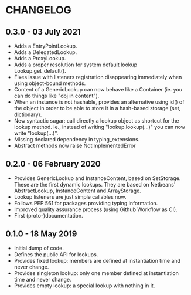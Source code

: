 CHANGELOG
=========

0.3.0 - 03 July 2021
--------------------

- Adds a EntryPointLookup.
- Adds a DelegatedLookup.
- Adds a ProxyLookup.
- Adds a proper resolution for system default lookup Lookup.get_default().
- Fixes issue with listeners registration disappearing immediately when using object-bound methods.
- Content of a GenericLookup can now behave like a Container (ie. you can do things like "obj in content").
- When an instance is not hashable, provides an alternative using id() of the object in order to be
  able to store it in a hash-based storage (set, dictionary).
- New syntactic sugar: call directly a lookup object as shortcut for the lookup method. Ie.,
  instead of writing "lookup.lookup(...)" you can now write "lookup(...)".
- Missing declared dependency in typing_extensions.
- Abstract methods now raise NotImplementedError

0.2.0 - 06 February 2020
------------------------

- Provides GenericLookup and InstanceContent, based on SetStorage. These are the first dynamic
  lookups. They are based on Netbeans' AbstractLookup, InstanceContent and ArrayStorage.
- Lookup listeners are just simple callables now.
- Follows PEP 561 for packages providing typing information.
- Improved quality assurance process (using Github Workflow as CI).
- First (proto-)documentation.

0.1.0 - 18 May 2019
-------------------

- Initial dump of code.
- Defines the public API for lookups.
- Provides fixed lookup: members are defined at instantiation time and never change.
- Provides singleton lookup: only one member defined at instantiation time and never change.
- Provides empty lookup: a special lookup with nothing in it.
